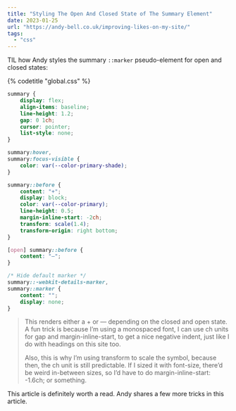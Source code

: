 ```yaml
---
title: "Styling The Open And Closed State of The Summary Element"
date: 2023-01-25
url: "https://andy-bell.co.uk/improving-likes-on-my-site/"
tags:
  - "css"
---
```


TIL how Andy styles the summary `::marker` pseudo-element for open and closed states:

{% codetitle "global.css" %}

```css
summary {
	display: flex;
	align-items: baseline;
	line-height: 1.2;
	gap: 0 1ch;
	cursor: pointer;
	list-style: none;
}

summary:hover,
summary:focus-visible {
	color: var(--color-primary-shade);
}

summary::before {
	content: "+";
	display: block;
	color: var(--color-primary);
	line-height: 0.5;
	margin-inline-start: -2ch;
	transform: scale(1.4);
	transform-origin: right bottom;
}

[open] summary::before {
	content: "—";
}

/* Hide default marker */
summary::-webkit-details-marker,
summary::marker {
	content: "";
	display: none;
}
```

> This renders either a + or — depending on the closed and open state. A fun trick is because I’m using a monospaced font, I can use ch units for gap and margin-inline-start, to get a nice negative indent, just like I do with headings on this site too.
>
> Also, this is why I’m using transform to scale the symbol, because then, the ch unit is still predictable. If I sized it with font-size, there’d be weird in-between sizes, so I’d have to do margin-inline-start: -1.6ch; or something.

This article is definitely worth a read. Andy shares a few more tricks in this article.
